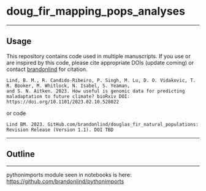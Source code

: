 # doug_fir_mapping_pops_analyses
---

## Usage

This repository contains code used in multiple manuscripts. If you use or are inspired by this code, please cite appropriate DOIs (update coming) or contact [brandonlind](https://github.com/brandonlind) for citation.

```
Lind, B. M., R. Candido-Ribeiro, P. Singh, M. Lu, D. O. Vidakovic, T. R. Booker, M. Whitlock, N. Isabel, S. Yeaman,
and S. N. Aitken. 2023. How useful is genomic data for predicting  maladaptation to future climate? bioRxiv DOI: https://doi.org/10.1101/2023.02.10.528022
```

or code
```
Lind BM. 2023. GitHub.com/brandonlind/douglas_fir_natural_populations: Revision Release (Version 1.1). DOI TBD
```
 

---

## Outline


---

pythonimports module seen in notebooks is here: https://github.com/brandonlind/pythonimports
